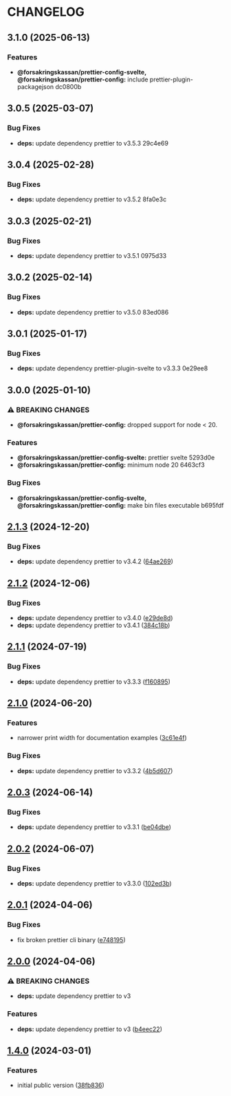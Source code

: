 # CHANGELOG

## 3.1.0 (2025-06-13)

### Features

* **@forsakringskassan/prettier-config-svelte, @forsakringskassan/prettier-config:** include prettier-plugin-packagejson dc0800b

## 3.0.5 (2025-03-07)

### Bug Fixes

* **deps:** update dependency prettier to v3.5.3 29c4e69

## 3.0.4 (2025-02-28)

### Bug Fixes

* **deps:** update dependency prettier to v3.5.2 8fa0e3c

## 3.0.3 (2025-02-21)

### Bug Fixes

* **deps:** update dependency prettier to v3.5.1 0975d33

## 3.0.2 (2025-02-14)

### Bug Fixes

* **deps:** update dependency prettier to v3.5.0 83ed086

## 3.0.1 (2025-01-17)

### Bug Fixes

* **deps:** update dependency prettier-plugin-svelte to v3.3.3 0e29ee8

## 3.0.0 (2025-01-10)

### ⚠ BREAKING CHANGES

* **@forsakringskassan/prettier-config:** dropped support for node < 20.

### Features

* **@forsakringskassan/prettier-config-svelte:** prettier svelte 5293d0e
* **@forsakringskassan/prettier-config:** minimum node 20 6463cf3

### Bug Fixes

* **@forsakringskassan/prettier-config-svelte, @forsakringskassan/prettier-config:** make bin files executable b695fdf

## [2.1.3](https://github.com/Forsakringskassan/prettier-config/compare/v2.1.2...v2.1.3) (2024-12-20)

### Bug Fixes

* **deps:** update dependency prettier to v3.4.2 ([64ae269](https://github.com/Forsakringskassan/prettier-config/commit/64ae26924b219dd26feebfd8d59045402ddac657))

## [2.1.2](https://github.com/Forsakringskassan/prettier-config/compare/v2.1.1...v2.1.2) (2024-12-06)


### Bug Fixes

* **deps:** update dependency prettier to v3.4.0 ([e29de8d](https://github.com/Forsakringskassan/prettier-config/commit/e29de8d49ffd083cfb38126ea9bdad199f073ba1))
* **deps:** update dependency prettier to v3.4.1 ([384c18b](https://github.com/Forsakringskassan/prettier-config/commit/384c18b2f9a993212fbe2f83790f4121103849bc))

## [2.1.1](https://github.com/Forsakringskassan/prettier-config/compare/v2.1.0...v2.1.1) (2024-07-19)


### Bug Fixes

* **deps:** update dependency prettier to v3.3.3 ([f160895](https://github.com/Forsakringskassan/prettier-config/commit/f16089553384cfe8b0c623b31fffa4306bfb9156))

## [2.1.0](https://github.com/Forsakringskassan/prettier-config/compare/v2.0.3...v2.1.0) (2024-06-20)


### Features

* narrower print width for documentation examples ([3c61e4f](https://github.com/Forsakringskassan/prettier-config/commit/3c61e4f2e5476543c4337e53bd21a73a6dc5a629))


### Bug Fixes

* **deps:** update dependency prettier to v3.3.2 ([4b5d607](https://github.com/Forsakringskassan/prettier-config/commit/4b5d607e9e32631d9d64c04e11d84b4586314767))

## [2.0.3](https://github.com/Forsakringskassan/prettier-config/compare/v2.0.2...v2.0.3) (2024-06-14)


### Bug Fixes

* **deps:** update dependency prettier to v3.3.1 ([be04dbe](https://github.com/Forsakringskassan/prettier-config/commit/be04dbe8f45ecba1a1e33d2bbfb909cfd74fba2f))

## [2.0.2](https://github.com/Forsakringskassan/prettier-config/compare/v2.0.1...v2.0.2) (2024-06-07)


### Bug Fixes

* **deps:** update dependency prettier to v3.3.0 ([102ed3b](https://github.com/Forsakringskassan/prettier-config/commit/102ed3b981b3bebe17c7cb1327b5bf02b9fe16fa))

## [2.0.1](https://github.com/Forsakringskassan/prettier-config/compare/v2.0.0...v2.0.1) (2024-04-06)


### Bug Fixes

* fix broken prettier cli binary ([e748195](https://github.com/Forsakringskassan/prettier-config/commit/e748195a2daea960402007905a1109c02b20751f))

## [2.0.0](https://github.com/Forsakringskassan/prettier-config/compare/v1.4.0...v2.0.0) (2024-04-06)


### ⚠ BREAKING CHANGES

* **deps:** update dependency prettier to v3

### Features

* **deps:** update dependency prettier to v3 ([b4eec22](https://github.com/Forsakringskassan/prettier-config/commit/b4eec22956004f3b732c03a2e6cfa9393b891521))

## [1.4.0](https://github.com/Forsakringskassan/prettier-config/compare/v1.3.11...v1.4.0) (2024-03-01)


### Features

* initial public version ([38fb836](https://github.com/Forsakringskassan/prettier-config/commit/38fb836326df8eaa7e6259885a8f14647134a8ed))
